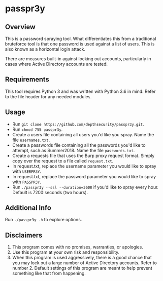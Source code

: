 # passpr3y

## Overview

This is a password spraying tool. What differentiates this from a traditional bruteforce tool is that one password is used against a list of users. This is also known as a horizontal login attack.

There are measures built-in against locking out accounts, particularly in cases where Active Directory accounts are tested.

## Requirements
This tool requires Python 3 and was written with Python 3.6 in mind. Refer to the file header for any needed modules.

## Usage

* Run `git clone https://github.com/depthsecurity/passpr3y.git`.
* Run `chmod 755 passpr3y`.
* Create a users file containing all users you'd like you spray. Name the file `usernames.txt`.
* Create a passwords file containing all the passwords you'd like to attempt, such as Summer2018. Name the file `passwords.txt`.
* Create a requests file that uses the Burp proxy request format. Simply copy over the request to a file called `request.txt`.
* In request.txt, replace the username parameter you would like to spray with `USERPR3Y`.
* In request.txt, replace the password parameter you would like to spray with `PASSPR3Y`.
* Run `./passpr3y --ssl --duration=3600` if you'd like to spray every hour. Default is 7200 seconds (two hours).

## Additional Info
Run `./passpr3y -h` to explore options.

## Disclaimers
1. This program comes with no promises, warranties, or apologies. 
2. Use this program at your own risk and responsibility.
3. When this program is used aggressively, there is a good chance that you may lock out a large number of Active Directory accounts. Refer to number 2. Default settings of this program are meant to help prevent something like that from happening.
